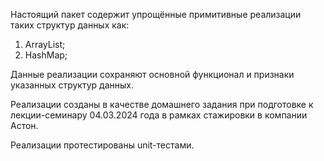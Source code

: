 Настоящий пакет содержит упрощённые примитивные реализации таких структур данных как:

1) ArrayList;
2) HashMap;

Данные реализации сохраняют основной функционал и признаки указанных структур данных. 

Реализации созданы в качестве домашнего задания при подготовке к лекции-семинару 04.03.2024 года в рамках стажировки в компании Астон. 

Реализации протестированы unit-тестами. 
